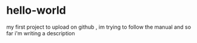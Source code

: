 # hello-world
my first project to upload on github , im trying to follow the manual and so far i'm writing a description
